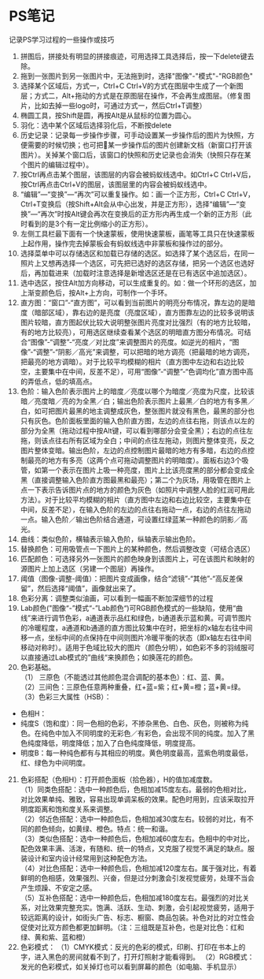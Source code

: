 # PS笔记
记录PS学习过程的一些操作或技巧


1. 拼图后，拼接处有明显的拼接痕迹，可用选择工具选择后，按一下delete键去除。
2. 拖到一张图片到另一张图片中，无法拖到时，选择"图像"-"模式"-"RGB颜色"
3. 选择某个区域后，方式一，Ctrl+C Ctrl+V的方式在图层中生成了一个新图层；方式二，Alt+拖动的方式是在原图层在操作，不会再生成图层。（修复图片，比如去掉一些logo时，可通过方式一，然后Ctrl+T调整）
4. 椭圆工具，按Shift是圆，再按Alt是从鼠标的位置为圆心。
5. 羽化：选中某个区域后选择羽化后，不断按delete
6. 历史记录：记录每一步操作步骤，可手动设置某一步操作后的图片为快照，方便需要的时候切换；也可把某一步操作后的图片创建新文档（新窗口打开该图片）。关掉某个窗口后，该窗口的快照和历史记录也会消失（快照只存在某个图片的编辑过程中）。
7. 按Ctrl再点击某个图层，该图层的内容会被蚂蚁线选中。如Ctrl+C Ctrl+V后，按Ctrl再点击Ctrl+V的图层，该图层里的内容会被蚂蚁线选中。
8. “编辑”—“变换”—“再次”可以重复操作。如：画一个正方形，Ctrl+C Ctrl+V，Ctrl+T变换后（按Shift+Alt会从中心出发，并是正方形），选择“编辑”—“变换”—“再次”时按Alt键会再次在变换后的正方形内再生成一个新的正方形（此时看到的是3个有一定比例缩小的正方形）。
9. 左侧工具栏最下面有一个快速蒙板，使用快速蒙板，画笔等工具只在快速蒙板上起作用，操作完去掉蒙板会有蚂蚁线选中非蒙板和操作过的部分。
10. 选择菜单中可以存储选区和加载已存储的选区。如选择了某个选区后，在同一照片上又想再选择一个选区，可先把已选好的选区存储，把另一个选区也选好后，再加载进来（加载时注意选择是新增选区还是在已有选区中追加选区）。
11. 选中选区，按住Alt加方向移动，可以生成重复的。如：做一个环形的选区，加上渐变颜色后，按Alt+上方向，可制作一个手环。
12. 直方图：“窗口”-“直方图”，可以看到当前图片的明亮分布情况，靠左边的是暗度（暗部区域），靠右边的是亮度（亮度区域），直方图靠左边的比较多说明该图片较暗，直方图起伏比较大说明整张图片亮度对比强烈（有的地方比较暗，有的地方比较亮），可用选区继续查看某个选区的明暗直方图分布情况。可结合“图像”-“调整”-“亮度／对比度”来调整图片的亮度。如逆光的相片，“图像”-“调整”-“阴影／高光”来调整，可以把暗的地方调亮（把最暗的地方调亮，把最亮的地方调暗）。对于比较平均模糊的相片（直方图中左边和右边比较空，主要集中在中间，反差不足），可用“图像”-“调整”-“色调均化”直方图中高的弄低点，低的填高点。
13. 色阶：输入色阶表示图片上的暗度／亮度以哪个为暗度／亮度为尺度，比较该暗／亮度暗／亮的为全黑／白；输出色阶表示图片上最黑／白的地方有多黑／白，如可把图片最黑的地主调整成灰色，整张图片就没有黑色，最黑的部分也只有灰色。色阶面板里面的输入色阶直方图，左边的点往右拖，则该点以左的部分为全黑（拖动过程中按Alt键，可以看到哪部分会变全黑）；右边的点往左拖，则该点往右所有区域为全白；中间的点往左拖动，则图片整体变亮，反之图片整体变暗。输出色阶，左边的点控制图片最暗的地方有多暗，右边的点控制最亮的地方有多亮（这两个点可拖动调整图片的明暗度）。面板右边3个吸管，如第一个表示在图片上吸一种亮度，图片上比该亮度黑的部分都会变成全黑（直接调整输入色阶直方图最黑和最亮）；第二个为灰场，用吸管在图片上点一下表示告诉图片点的地方的颜色为灰色（如照片中调整人脸的红润可用此方法）。对于比较平均模糊的相片（直方图中左边和右边比较空，主要集中在中间，反差不足），在输入色阶的左边的点往右拖动一点，右边的点往左拖动一点。输入色阶／输出色阶结合通道，可设置红绿蓝某一种颜色的阴影／高光。
14. 曲线：类似色阶，横轴表示输入色阶，纵轴表示输出色阶。
15. 替换颜色：可用吸管点一下图片上的某种颜色，然后调整改变（可结合选区）
16. 匹配颜色：可选择另外一张图片的颜色映身到该图片上，可在该图片和映射的源图片上加上选区（另建一个图层）再操作。
17. 阈值（图像-调整-阈值）：把图片变成画像，结合“滤镜”-“其他”-“高反差保留”，然后选择“阈值”，画像就出来了。
18. 色彩分离：调整类似油画，可以看到一幅画不断加深细节的过程
19. Lab颜色("图像“-”模式“-”Lab颜色“)可RGB颜色模式的一些缺陷，使用“曲线”来进行调节色彩，a通道表示品红和绿色，b通道表示蓝和黄。可调节图片的冷暖程度，a通道和b通道的直方图比较集中在时，把坐标的x轴左右往中间移一点，坐标中间的点保持在中间则图片冷暖平衡的状态（即x轴左右往中间移动对称时）。适用于色域比较大的图片（颜色分明），如色彩不多的羽绒服可以直接通过Lab模式的”曲线“来换颜色；如换莲花的颜色。
20. 色彩基础。  
（1） 三原色（不能透过其他颜色混合调配的基本色）：红、蓝、黄。  
（2）三间色：三原色任意两种重叠，红+蓝=紫；红+黄=橙；蓝+黄=绿。  
（3）色彩三大属性（HSB）：  
  - 色相H：  
  - 纯度S（饱和度）：同一色相的色彩，不掺杂黑色、白色、灰色，则被称为纯色。在纯色中加入不同明度的无彩色／有彩色，会出现不同的纯度。加入了黑色纯度降低，明度降低；加入了白色纯度降低，明度提高。  
  - 明度B：每一种纯色都有与其相应的明度。黄色明度最高，蓝紫色明度最低，红、绿色为中间明度。
21. 色彩搭配（色相H）：打开颜色面板（拾色器），H的值加减度数。  
（1）同类色搭配：选中一种颜色后，色相加减15度左右。最弱的色相对比，对比效果单纯、雅致，容易出现单调呆板的效果。配色时用到，应该采取拉开明度距离和饱和度关系来调整。  
（2）邻近色搭配：选中一种颜色后，色相加减30度左右。较弱的对比，有不同的颜色倾向，如黄绿、橙色。特点：统一和谐。  
（3）类似色搭配：选中一种颜色后，色相加减60度左右。色相中的中对比，配色效果丰满、活泼，有随和、统一的特点，又克服了视觉不满足的缺点。服装设计和室内设计经常用到这种配色方法。  
（4）对比色搭配：选中一种颜色后，色相加减120度左右。属于强对比，有着鲜明的色相感，效果强烈、兴奋，但是过分刺激会引发视觉疲劳，处理不当会产生烦躁、不安定之感。  
（5）互补色搭配：选中一种颜色后，色相加减180度左右。最强烈的对比关系，对比效果完整充实。饱满、活跃、生动、刺激，会引起视觉疲劳，适用于较远距离的设计，如街头广告、标志、橱窗、商品包装。补色对比的对立性会促使对比双方颜色都更加鲜明。（注：三组既是互补色，也是对比色：红和绿、黄和紫、蓝和橙）
22. 色彩模式：
（1）CMYK模式：反光的色彩的模式，印刷、打印在书本上的字，进入黑色的房间就看不到了，打开灯照射才能看得到。
（2）RGB模式：发光的色彩模式，如关掉灯也可以看到屏幕的颜色（如电脑、手机显示）

